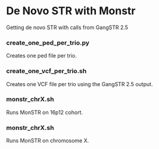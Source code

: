 # De Novo STR with Monstr

Getting de novo STR with calls from GangSTR 2.5

### create_one_ped_per_trio.py

Creates one ped file per trio.

### create_one_vcf_per_trio.sh

Creates one VCF file per trio using the GangSTR 2.5 output.

### monstr_chrX.sh

Runs MonSTR on 16p12 cohort.

### monstr_chrX.sh

Runs MonSTR on chromosome X.


